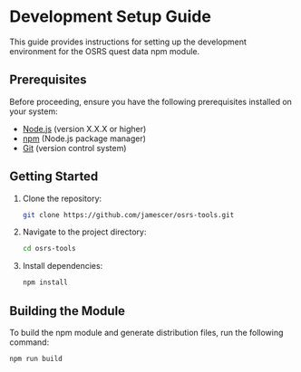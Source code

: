 # Development Setup Guide

This guide provides instructions for setting up the development environment for the OSRS quest data npm module.

## Prerequisites

Before proceeding, ensure you have the following prerequisites installed on your system:

- [Node.js](https://nodejs.org/) (version X.X.X or higher)
- [npm](https://www.npmjs.com/) (Node.js package manager)
- [Git](https://git-scm.com/) (version control system)

## Getting Started

1. Clone the repository:

    ```bash
    git clone https://github.com/jamescer/osrs-tools.git
    ```

2. Navigate to the project directory:

    ```bash
    cd osrs-tools
    ```

3. Install dependencies:

    ```bash
    npm install
    ```

## Building the Module

To build the npm module and generate distribution files, run the following command:

```bash
npm run build
```

